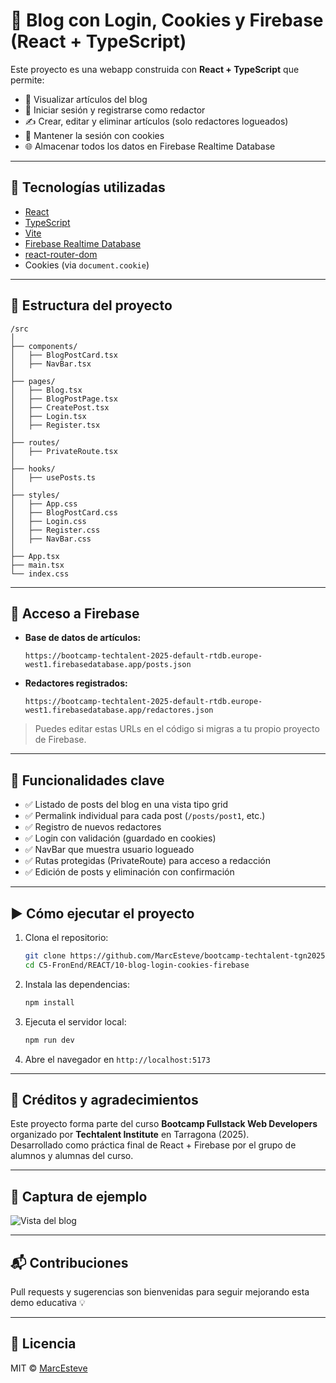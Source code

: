 # 📝 Blog con Login, Cookies y Firebase (React + TypeScript)

Este proyecto es una webapp construida con **React + TypeScript** que permite:

- 📰 Visualizar artículos del blog
- 🔐 Iniciar sesión y registrarse como redactor
- ✍️ Crear, editar y eliminar artículos (solo redactores logueados)
- 🍪 Mantener la sesión con cookies
- 🌐 Almacenar todos los datos en Firebase Realtime Database

---

## 🚀 Tecnologías utilizadas

- [React](https://reactjs.org/)
- [TypeScript](https://www.typescriptlang.org/)
- [Vite](https://vitejs.dev/)
- [Firebase Realtime Database](https://firebase.google.com/)
- [react-router-dom](https://reactrouter.com/)
- Cookies (via `document.cookie`)

---

## 📁 Estructura del proyecto

```
/src
│
├── components/
│   ├── BlogPostCard.tsx
│   ├── NavBar.tsx
│
├── pages/
│   ├── Blog.tsx
│   ├── BlogPostPage.tsx
│   ├── CreatePost.tsx
│   ├── Login.tsx
│   ├── Register.tsx
│
├── routes/
│   ├── PrivateRoute.tsx
│
├── hooks/
│   ├── usePosts.ts
│
├── styles/
│   ├── App.css
│   ├── BlogPostCard.css
│   ├── Login.css
│   ├── Register.css
│   ├── NavBar.css
│
├── App.tsx
├── main.tsx
└── index.css
```

---

## 🔑 Acceso a Firebase

- **Base de datos de artículos:**
  ```
  https://bootcamp-techtalent-2025-default-rtdb.europe-west1.firebasedatabase.app/posts.json
  ```

- **Redactores registrados:**
  ```
  https://bootcamp-techtalent-2025-default-rtdb.europe-west1.firebasedatabase.app/redactores.json
  ```

> Puedes editar estas URLs en el código si migras a tu propio proyecto de Firebase.

---

## 🧪 Funcionalidades clave

- ✅ Listado de posts del blog en una vista tipo grid
- ✅ Permalink individual para cada post (`/posts/post1`, etc.)
- ✅ Registro de nuevos redactores
- ✅ Login con validación (guardado en cookies)
- ✅ NavBar que muestra usuario logueado
- ✅ Rutas protegidas (PrivateRoute) para acceso a redacción
- ✅ Edición de posts y eliminación con confirmación

---

## ▶️ Cómo ejecutar el proyecto

1. Clona el repositorio:
   ```bash
   git clone https://github.com/MarcEsteve/bootcamp-techtalent-tgn2025.git
   cd C5-FronEnd/REACT/10-blog-login-cookies-firebase
   ```

2. Instala las dependencias:
   ```bash
   npm install
   ```

3. Ejecuta el servidor local:
   ```bash
   npm run dev
   ```

4. Abre el navegador en `http://localhost:5173`

---

## 🧠 Créditos y agradecimientos

Este proyecto forma parte del curso **Bootcamp Fullstack Web Developers** organizado por **Techtalent Institute** en Tarragona (2025).  
Desarrollado como práctica final de React + Firebase por el grupo de alumnos y alumnas del curso.

---

## 📸 Captura de ejemplo

![Vista del blog](https://via.placeholder.com/800x400.png?text=Vista+de+la+App+del+Blog)

---

## 📬 Contribuciones

Pull requests y sugerencias son bienvenidas para seguir mejorando esta demo educativa 💡

---

## 🧩 Licencia

MIT © [MarcEsteve](https://github.com/MarcEsteve)
